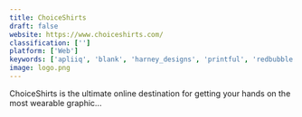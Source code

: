 ```yaml
---
title: ChoiceShirts
draft: false 
website: https://www.choiceshirts.com/
classification: ['']
platform: ['Web']
keywords: ['apliiq', 'blank', 'harney_designs', 'printful', 'redbubble', 'teelab', 'ultrapress', 'vacord_screen_printing', 'woodies_custom_shirts', 'snapfish']
image: logo.png
---
```

ChoiceShirts is the ultimate online destination for getting your hands on the most wearable graphic...